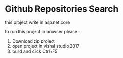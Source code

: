 # Github Repositories Search

this project write in asp.net core

to run this project in browser please :

1. Download zip project
2. open project in vishal studio 2017
3. build and click Ctrl+F5
